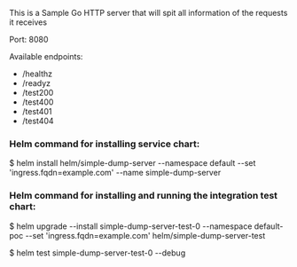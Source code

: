This is a Sample Go HTTP server that will spit all information of the requests it receives

Port: 8080

Available endpoints:
- /healthz
- /readyz
- /test200
- /test400
- /test401
- /test404


### Helm command for installing service chart:
$ helm install helm/simple-dump-server --namespace default --set 'ingress.fqdn=example.com' --name simple-dump-server

### Helm command for installing and running the integration test chart:
$ helm upgrade --install simple-dump-server-test-0 --namespace default-poc --set 'ingress.fqdn=example.com' helm/simple-dump-server-test  

$ helm test simple-dump-server-test-0 --debug
